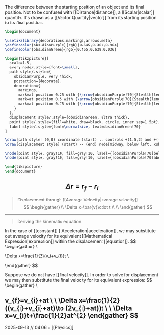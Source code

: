 The difference between the starting position of an object and its final position. Not to be confused with [[Distance|distance]], a [[Scalar|scalar]] quantity. It's drawn as a [[Vector Quantity|vector]] from its starting position to its final position.
```tikz
\begin{document}

\usetikzlibrary{decorations.markings,arrows.meta}
\definecolor{obsidianPurple}{rgb}{0.545,0.361,0.964}
\definecolor{obsidianGreen}{rgb}{0.455,0.639,0.036}

\begin{tikzpicture}[
  scale=1.5,
  every node/.style={font=\small},
  path style/.style={
    obsidianPurple, very thick,
    postaction={decorate},
    decoration={
      markings,
      mark=at position 0.25 with {\arrow[obsidianPurple!70]{Stealth[length=6pt, width=6pt]}},
      mark=at position 0.5 with {\arrow[obsidianPurple!70]{Stealth[length=6pt, width=6pt]}},
      mark=at position 0.75 with {\arrow[obsidianPurple!70]{Stealth[length=6pt, width=6pt]}}
    }
  },
  displacement style/.style={obsidianGreen, ultra thick},
  point style/.style={fill=white, draw=black, circle, inner sep=1.5pt},
  label style/.style={font=\normalsize, text=obsidianGreen!70}
]

\draw[path style] (0,0) coordinate (start) .. controls +(1.5,2) and +(-1,-1.5) .. (4.3,0.5) coordinate (end);
\draw[displacement style] (start) -- (end) node[midway, below left, xshift=-10pt, yshift=-8, label style] {$\Delta r$};

\node[point style, gray!10, fill=gray!10, label={[obsidianPurple!70]below left:$r_i$}] at (start) {};
\node[point style, gray!10, fill=gray!10, label={[obsidianPurple!70]above right:$r_f$}] at (end) {};

\end{tikzpicture}
\end{document}
```
$$
\Delta r=r_{f}-r_{i}
$$
---

>Displacement through [[Average Velocity|average velocity]].
$$
\begin{gather} \\
\Delta x=\bar{v}\cdot t \\ \\
\end{gather}
$$
---

>Deriving the kinematic equation. 

In the case of [[constant]] [[Acceleration|acceleration]], we may substitute out average velocity for its equivalent [[Mathematical Expression|expression]] within the displacement [[equation]].
$$
\begin{gather} \\

\Delta x=\frac{1}{2}(v_i+v_{f})t \\

\end{gather}
$$

Suppose we do not have [[final velocity]]. In order to solve for displacement we may then substitute the final velocity for its equivalent expression:
$$
\begin{gather} \\

v_{f}=v_{i}+at \\ \\
\Delta x=\frac{1}{2}((v_{i}+v_{i}+at)\to (2v_{i}+at))t \\ \\
\Delta x=v_{i}t+\frac{1}{2}at^{2}
\end{gather}
$$
---
2025-09-13 // 04:06
:: [[Physics]]
